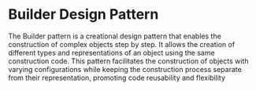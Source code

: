 # Builder Design Pattern

The Builder pattern is a creational design pattern that enables the construction of complex objects step by step. It allows the creation of different types and representations of an object using the same construction code. This pattern facilitates the construction of objects with varying configurations while keeping the construction process separate from their representation, promoting code reusability and flexibility


